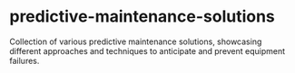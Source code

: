 # predictive-maintenance-solutions
Collection of various predictive maintenance solutions, showcasing different approaches and techniques to anticipate and prevent equipment failures.
